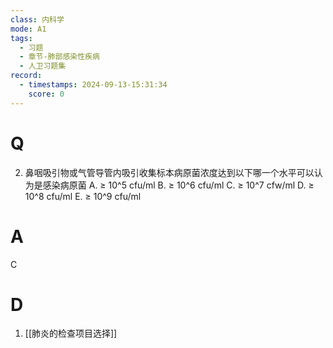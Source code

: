 ```yaml
---
class: 内科学
mode: A1
tags:
  - 习题
  - 章节-肺部感染性疾病
  - 人卫习题集
record:
  - timestamps: 2024-09-13-15:31:34
    score: 0
---
```


# Q
2. 鼻咽吸引物或气管导管内吸引收集标本病原菌浓度达到以下哪一个水平可以认为是感染病原菌
A. ≥ 10^5 cfu/ml
B. ≥ 10^6 cfu/ml
C. ≥ 10^7 cfw/ml
D. ≥ 10^8 cfu/ml 
E. ≥ 10^9 cfu/ml
# A
C
# D
1. [[肺炎的检查项目选择]]